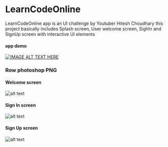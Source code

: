 # LearnCodeOnline

LearnCodeOnline app is an UI challenge by Youtuber Hitesh Choudhary 
this project basically includes
Splash screen, User welcome screen, SighIn and SignUp screen
with interactive UI elements

#### app demo
[![IMAGE ALT TEXT HERE](http://img.youtube.com/vi/HdpnSrPYGMI/0.jpg)](https://www.youtube.com/embed/HdpnSrPYGMI)

### Row photoshop PNG
#### Welcome screen
![alt text](https://github.com/hardikbamania/UI-Challenge/blob/master/assets1.png)
#### Sign In screen
![alt text](https://github.com/hardikbamania/UI-Challenge/blob/master/assets2.png)
#### Sign Up screen
![alt text](https://github.com/hardikbamania/UI-Challenge/blob/master/assets2.png)
